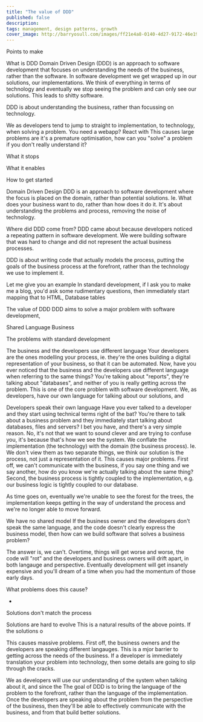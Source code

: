 ```yaml
---
title: "The value of DDD"
published: false
description: 
tags: management, design patterns, growth
cover_image: http://barryosull.com/images/ff21e4a8-0140-4d27-9172-46e19b3dcd33.jpg
---
```



Points to make

What is DDD
Domain Driven Design (DDD) is an approach to software development that focuses on understanding the needs of the business, rather than the software.
In software development we get wrapped up in our solutions, our implementations. We think of everything in terms of technology and eventually we stop seeing the problem and can only see our solutions.
This leads to shitty software.

DDD is about understanding the business, rather than focussing on technology.

We as developers tend to jump to straight to implementation, to technology, when solving a problem. You need a webapp? React with This causes large problems are it's a premature optimisation, how can you "solve" a problem if you don't really understand it?


What it stops

What it enables

How to get started

Domain Driven Design
DDD is an approach to software development where the focus is placed on the domain, rather than potential solutions. Ie. What does your business want to do, rather than how does it do it. It's about understanding the problems and process, removing the noise of technology.

Where did DDD come from?
DDD came about because developers noticed a repeating pattern in software development. We were building software that was hard to change and did not represent the actual business processes.

DDD is about writing code that actually models the process, putting the goals of the business process at the forefront, rather than the technology we use to implement it.

Let me give you an example
In standard development, if I ask you to make me a blog, you'd ask some rudimentary questions, then immediately start mapping that to HTML, Database tables 

The value of DDD
DDD aims to solve a major problem with software development, 

Shared Language
Business  

The problems with standard development

The business and the developers use different language
Your developers are the ones modelling your process, ie. they're the ones building a digital representation of your business, so that it can be automated. Now, have you ever noticed that the business and the developers use different language when referring to the same things? You're talking about "reports", they're talking about "databases", and neither of you is really getting across the problem. This is one of the core problem with software development. We, as developers, have our own language for talking about our solutions, and

Developers speak their own language
Have you ever talked to a developer and they start using technical terms right of the bat? You're there to talk about a business problem and they immediately start talking about databases, files and servers? I bet you have, and there's a very simple reason. No, it's not that we want to sound clever and are trying to confuse you, it's because that's how we see the system. We conflate the implementation (the technology) with the domain (the business process). Ie. We don't view them as two separate things, we think our solution is the process, not just a representation of it.
This causes major problems. First off, we can't communicate with the business, if you say one thing and we say another, how do you know we're actually talking about the same thing? Second, the business process is tightly coupled to the implementation, e.g. our business logic is tightly coupled to our database. 

As time goes on, eventually we're unable to see the forest for the trees, the implementation keeps getting in the way of understand the process and we're no longer able to move forward. 

We have no shared model
If the business owner and the developers don't speak the same language, and the code doesn't clearly express the business model, then how can we build software that solves a business problem? 

The answer is, we can't. Overtime, things will get worse and worse, the code will "rot" and the developers and business owners will drift apart, in both langauge and perspective. Eventually development will get insanely expensive and you'll dream of a time when you had the momentum of those early days.

What problems does this cause?

- 

Solutions don't match the process

Solutions are hard to evolve
This is a natural results of the above points. If the solutions o

This causes massive problems. First off, the business owners and the developers are speaking different langauges. This is a mjor barrier to getting across the needs of the business. If a developer is immediately translation your problem into technology, then some details are going to slip through the cracks.

We as developers will use our understanding of the system when talking about it, and since the 
The goal of DDD is to bring the language of the problem to the forefront, rather than the language of the implementation. Once the developers are speaking about the problem from the perspective of the business, then they'll be able to effectively communicate with the business, and from that build better solutions.
